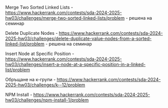 Merge Two Sorted Linked Lists - https://www.hackerrank.com/contests/sda-2024-2025-hw03/challenges/merge-two-sorted-linked-lists/problem - решена на семинар

Delete Duplicate Nodes - https://www.hackerrank.com/contests/sda-2024-2025-hw03/challenges/delete-duplicate-value-nodes-from-a-sorted-linked-list/problem - решена на семинар

Insert Node at Specific Position - https://www.hackerrank.com/contests/sda-2024-2025-hw03/challenges/insert-a-node-at-a-specific-position-in-a-linked-list/problem

Обръщане на к-групи - https://www.hackerrank.com/contests/sda-2024-2025-hw03/challenges/k--12/problem

NPM Install - https://www.hackerrank.com/contests/sda-2024-2025-hw03/challenges/npm-install-1/problem
